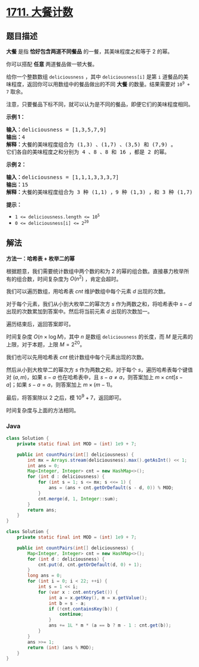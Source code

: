 # [1711. 大餐计数](https://leetcode.cn/problems/count-good-meals)

## 题目描述

<p><strong>大餐</strong> 是指 <strong>恰好包含两道不同餐品</strong> 的一餐，其美味程度之和等于 2 的幂。</p>

<p>你可以搭配 <strong>任意</strong> 两道餐品做一顿大餐。</p>

<p>给你一个整数数组 <code>deliciousness</code> ，其中 <code>deliciousness[i]</code> 是第 <code>i<sup>​​​​​​</sup>​​​​</code>​​​​ 道餐品的美味程度，返回你可以用数组中的餐品做出的不同 <strong>大餐</strong> 的数量。结果需要对 <code>10<sup>9</sup> + 7</code> 取余。</p>

<p>注意，只要餐品下标不同，就可以认为是不同的餐品，即便它们的美味程度相同。</p>



<p><strong>示例 1：</strong></p>

<pre>
<strong>输入：</strong>deliciousness = [1,3,5,7,9]
<strong>输出：</strong>4
<strong>解释：</strong>大餐的美味程度组合为 (1,3) 、(1,7) 、(3,5) 和 (7,9) 。
它们各自的美味程度之和分别为 4 、8 、8 和 16 ，都是 2 的幂。
</pre>

<p><strong>示例 2：</strong></p>

<pre>
<strong>输入：</strong>deliciousness = [1,1,1,3,3,3,7]
<strong>输出：</strong>15
<strong>解释：</strong>大餐的美味程度组合为 3 种 (1,1) ，9 种 (1,3) ，和 3 种 (1,7) 。</pre>



<p><strong>提示：</strong></p>

<ul>
	<li><code>1 <= deliciousness.length <= 10<sup>5</sup></code></li>
	<li><code>0 <= deliciousness[i] <= 2<sup>20</sup></code></li>
</ul>

## 解法

**方法一：哈希表 + 枚举二的幂**

根据题意，我们需要统计数组中两个数的和为 $2$ 的幂的组合数。直接暴力枚举所有的组合数，时间复杂度为 $O(n^2)$ ，肯定会超时。

我们可以遍历数组，用哈希表 $cnt$ 维护数组中每个元素 $d$ 出现的次数。

对于每个元素，我们从小到大枚举二的幂次方 $s$ 作为两数之和，将哈希表中 $s - d$ 出现的次数累加到答案中。然后将当前元素 $d$ 出现的次数加一。

遍历结束后，返回答案即可。

时间复杂度 $O(n\times \log M)$，其中 $n$ 是数组 `deliciousness` 的长度，而 $M$ 是元素的上限，对于本题，上限 $M=2^{20}$。

我们也可以先用哈希表 $cnt$ 统计数组中每个元素出现的次数。

然后从小到大枚举二的幂次方 $s$ 作为两数之和，对于每个 $s$，遍历哈希表每个键值对 $(a, m)$，如果 $s - a$ 也在哈希表中，且 $s - a \neq a$，则答案加上 $m \times cnt[s - a]$；如果 $s - a = a$，则答案加上 $m \times (m - 1)$。

最后，将答案除以 $2$ 之后，模 $10^9 + 7$，返回即可。

时间复杂度与上面的方法相同。

### **Java**

```java
class Solution {
    private static final int MOD = (int) 1e9 + 7;

    public int countPairs(int[] deliciousness) {
        int mx = Arrays.stream(deliciousness).max().getAsInt() << 1;
        int ans = 0;
        Map<Integer, Integer> cnt = new HashMap<>();
        for (int d : deliciousness) {
            for (int s = 1; s <= mx; s <<= 1) {
                ans = (ans + cnt.getOrDefault(s - d, 0)) % MOD;
            }
            cnt.merge(d, 1, Integer::sum);
        }
        return ans;
    }
}
```

```java
class Solution {
    private static final int MOD = (int) 1e9 + 7;

    public int countPairs(int[] deliciousness) {
        Map<Integer, Integer> cnt = new HashMap<>();
        for (int d : deliciousness) {
            cnt.put(d, cnt.getOrDefault(d, 0) + 1);
        }
        long ans = 0;
        for (int i = 0; i < 22; ++i) {
            int s = 1 << i;
            for (var x : cnt.entrySet()) {
                int a = x.getKey(), m = x.getValue();
                int b = s - a;
                if (!cnt.containsKey(b)) {
                    continue;
                }
                ans += 1L * m * (a == b ? m - 1 : cnt.get(b));
            }
        }
        ans >>= 1;
        return (int) (ans % MOD);
    }
}
```
